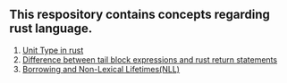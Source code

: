 ## This respository contains concepts regarding rust language.

1. [Unit Type in rust](unit_type_in_rust.md)
2. [Difference between tail block expressions and rust return statements](difference_between_return_and_tail_block_expressions.md)
3. [Borrowing and Non-Lexical Lifetimes(NLL)](borrowing_and_non_lexical_lifetimes.md)
